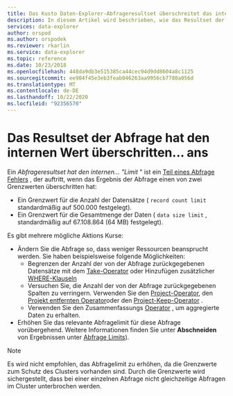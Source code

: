```yaml
---
title: Das Kusto Daten-Explorer-Abfrageresultset überschreitet das interne Limit
description: In diesem Artikel wird beschrieben, wie das Resultset der Abfrage den internen... Limit in Azure Daten-Explorer.
services: data-explorer
author: orspod
ms.author: orspodek
ms.reviewer: rkarlin
ms.service: data-explorer
ms.topic: reference
ms.date: 10/23/2018
ms.openlocfilehash: 448da9db3e515385ca44cec94d9dd8604a8c1125
ms.sourcegitcommit: ee904f45e3eb3feab046263aa9956cb7780a056d
ms.translationtype: MT
ms.contentlocale: de-DE
ms.lasthandoff: 10/22/2020
ms.locfileid: "92356570"
---
```

# <a name="query-result-set-has-exceeded-the-internal--limit"></a>Das Resultset der Abfrage hat den internen Wert überschritten... ans

Ein *Abfrageresultset hat den internen... "Limit* " ist ein [Teil eines Abfrage Fehlers](partialqueryfailures.md) , der auftritt, wenn das Ergebnis der Abfrage einen von zwei Grenzwerten überschritten hat:
* Ein Grenzwert für die Anzahl der Datensätze ( `record count limit` standardmäßig auf 500.000 festgelegt).
* Ein Grenzwert für die Gesamtmenge der Daten ( `data size limit` , standardmäßig auf 67.108.864 (64 MB) festgelegt).

Es gibt mehrere mögliche Aktions Kurse:

* Ändern Sie die Abfrage so, dass weniger Ressourcen beansprucht werden. 
  Sie haben beispielsweise folgende Möglichkeiten:
  * Begrenzen der Anzahl der von der Abfrage zurückgegebenen Datensätze mit dem [Take-Operator](../query/takeoperator.md) oder Hinzufügen zusätzlicher [WHERE-Klauseln](../query/whereoperator.md)
  * Versuchen Sie, die Anzahl der von der Abfrage zurückgegebenen Spalten zu verringern. Verwenden Sie den [Project-Operator](../query/projectoperator.md), den [Projekt entfernten Operator](../query/projectawayoperator.md)oder den [Project-Keep-Operator](../query/project-keep-operator.md) .
  * Verwenden Sie den Zusammenfassungs [Operator](../query/summarizeoperator.md) , um aggregierte Daten zu erhalten.
* Erhöhen Sie das relevante Abfragelimit für diese Abfrage vorübergehend. Weitere Informationen finden Sie unter **Abschneiden** von Ergebnissen unter [Abfrage Limits](querylimits.md)).

 > [!NOTE] 
 > Es wird nicht empfohlen, das Abfragelimit zu erhöhen, da die Grenzwerte zum Schutz des Clusters vorhanden sind. Durch die Grenzwerte wird sichergestellt, dass bei einer einzelnen Abfrage nicht gleichzeitige Abfragen im Cluster unterbrochen werden.
  
